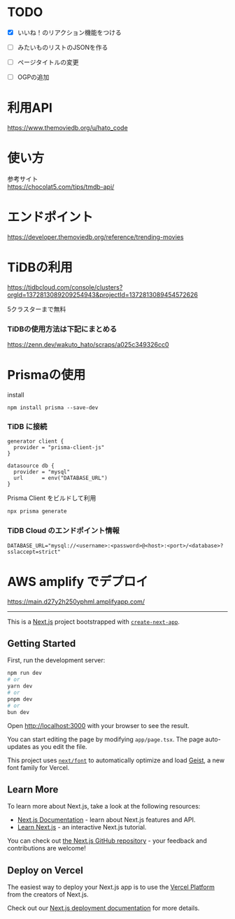 # TODO
- [x] いいね！のリアクション機能をつける
- [ ] みたいものリストのJSONを作る 
- [ ] ページタイトルの変更
- [ ] OGPの追加


# 利用API
https://www.themoviedb.org/u/hato_code

# 使い方
参考サイト  
https://chocolat5.com/tips/tmdb-api/

# エンドポイント
https://developer.themoviedb.org/reference/trending-movies

# TiDBの利用

https://tidbcloud.com/console/clusters?orgId=1372813089209254943&projectId=1372813089454572626

5クラスターまで無料

### TiDBの使用方法は下記にまとめる
https://zenn.dev/wakuto_hato/scraps/a025c349326cc0

# Prismaの使用
install
```
npm install prisma --save-dev
```

### TiDB に接続

```prisma/schema.prisma
generator client {
  provider = "prisma-client-js"
}

datasource db {
  provider = "mysql"
  url      = env("DATABASE_URL")
}
```

Prisma Client をビルドして利用
```bash
npx prisma generate
```

### TiDB Cloud のエンドポイント情報
```.env
DATABASE_URL="mysql://<username>:<password>@<host>:<port>/<database>?sslaccept=strict"
```


# AWS amplify でデプロイ
https://main.d27y2h250yphml.amplifyapp.com/

---

This is a [Next.js](https://nextjs.org) project bootstrapped with [`create-next-app`](https://nextjs.org/docs/app/api-reference/cli/create-next-app).

## Getting Started

First, run the development server:

```bash
npm run dev
# or
yarn dev
# or
pnpm dev
# or
bun dev
```

Open [http://localhost:3000](http://localhost:3000) with your browser to see the result.

You can start editing the page by modifying `app/page.tsx`. The page auto-updates as you edit the file.

This project uses [`next/font`](https://nextjs.org/docs/app/building-your-application/optimizing/fonts) to automatically optimize and load [Geist](https://vercel.com/font), a new font family for Vercel.

## Learn More

To learn more about Next.js, take a look at the following resources:

- [Next.js Documentation](https://nextjs.org/docs) - learn about Next.js features and API.
- [Learn Next.js](https://nextjs.org/learn) - an interactive Next.js tutorial.

You can check out [the Next.js GitHub repository](https://github.com/vercel/next.js) - your feedback and contributions are welcome!

## Deploy on Vercel

The easiest way to deploy your Next.js app is to use the [Vercel Platform](https://vercel.com/new?utm_medium=default-template&filter=next.js&utm_source=create-next-app&utm_campaign=create-next-app-readme) from the creators of Next.js.

Check out our [Next.js deployment documentation](https://nextjs.org/docs/app/building-your-application/deploying) for more details.
